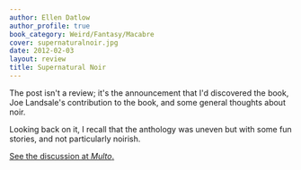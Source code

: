 ```yaml
---
author: Ellen Datlow
author_profile: true
book_category: Weird/Fantasy/Macabre
cover: supernaturalnoir.jpg
date: 2012-02-03
layout: review
title: Supernatural Noir
---
```


The post isn't a review; it's the announcement that I'd discovered the book, Joe Landsale's contribution to the book, and some general thoughts about noir. 

Looking back on it, I recall that the anthology was uneven but with some fun stories, and not particularly noirish.

[See the discussion at *Multo*.](https://multoghost.wordpress.com/2012/02/03/supernatural-noir/)